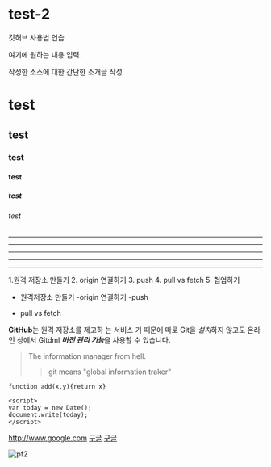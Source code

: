 # test-2

깃허브 사용법 연습

여기에 원하는 내용 입력

작성한 소스에 대한 간단한 소개글 작성

# test
## test
### test
#### test
##### test
###### test


---
------
***
******
* * *

1.원격 저장소 만들기
2. origin 연결하기
3. push
4. pull vs fetch
5. 협업하기

- 원격저장소 만들기
  -origin 연결하기
  -push
* pull vs fetch

**GitHub**는 원격 저장소를 제고하 는 서비스 기 때문에 
따로 Git을 *설치*하지 않고도
온라인 상에서 Gitdml ***버전 관리 기능***을 사용할 수 있습니다.

> The information manager from hell.
>> git means "global information traker"

`function add(x,y){return x}`

```
<script>
var today = new Date();
document.write(today);
</script>
```

<http://www.google.com>
[구글](http://www.google.com)
[구글](http://www.google.com, "검색 사이트")

![pf2](./images/pf2.png)
